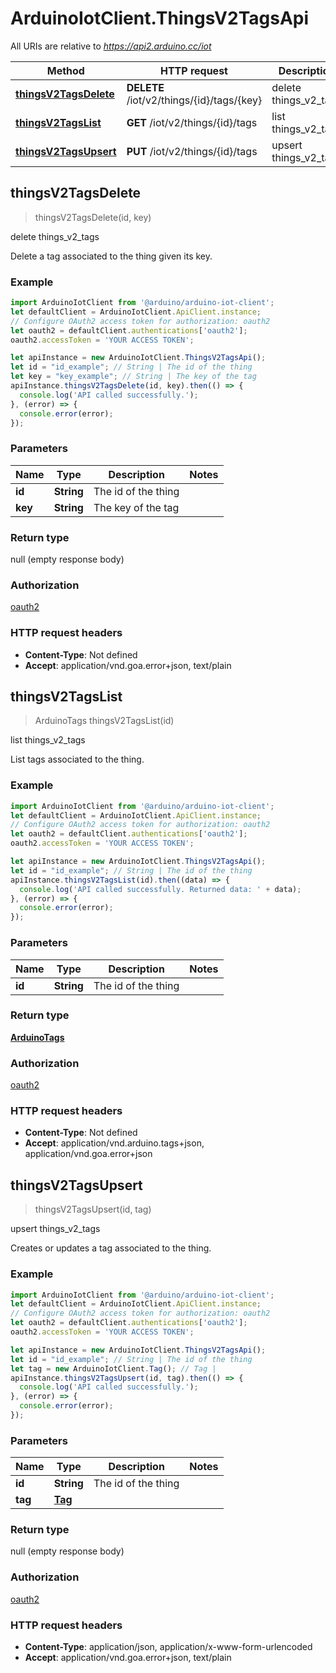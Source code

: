 # ArduinoIotClient.ThingsV2TagsApi

All URIs are relative to *https://api2.arduino.cc/iot*

Method | HTTP request | Description
------------- | ------------- | -------------
[**thingsV2TagsDelete**](ThingsV2TagsApi.md#thingsV2TagsDelete) | **DELETE** /iot/v2/things/{id}/tags/{key} | delete things_v2_tags
[**thingsV2TagsList**](ThingsV2TagsApi.md#thingsV2TagsList) | **GET** /iot/v2/things/{id}/tags | list things_v2_tags
[**thingsV2TagsUpsert**](ThingsV2TagsApi.md#thingsV2TagsUpsert) | **PUT** /iot/v2/things/{id}/tags | upsert things_v2_tags



## thingsV2TagsDelete

> thingsV2TagsDelete(id, key)

delete things_v2_tags

Delete a tag associated to the thing given its key.

### Example

```javascript
import ArduinoIotClient from '@arduino/arduino-iot-client';
let defaultClient = ArduinoIotClient.ApiClient.instance;
// Configure OAuth2 access token for authorization: oauth2
let oauth2 = defaultClient.authentications['oauth2'];
oauth2.accessToken = 'YOUR ACCESS TOKEN';

let apiInstance = new ArduinoIotClient.ThingsV2TagsApi();
let id = "id_example"; // String | The id of the thing
let key = "key_example"; // String | The key of the tag
apiInstance.thingsV2TagsDelete(id, key).then(() => {
  console.log('API called successfully.');
}, (error) => {
  console.error(error);
});

```

### Parameters


Name | Type | Description  | Notes
------------- | ------------- | ------------- | -------------
 **id** | **String**| The id of the thing | 
 **key** | **String**| The key of the tag | 

### Return type

null (empty response body)

### Authorization

[oauth2](../README.md#oauth2)

### HTTP request headers

- **Content-Type**: Not defined
- **Accept**: application/vnd.goa.error+json, text/plain


## thingsV2TagsList

> ArduinoTags thingsV2TagsList(id)

list things_v2_tags

List tags associated to the thing.

### Example

```javascript
import ArduinoIotClient from '@arduino/arduino-iot-client';
let defaultClient = ArduinoIotClient.ApiClient.instance;
// Configure OAuth2 access token for authorization: oauth2
let oauth2 = defaultClient.authentications['oauth2'];
oauth2.accessToken = 'YOUR ACCESS TOKEN';

let apiInstance = new ArduinoIotClient.ThingsV2TagsApi();
let id = "id_example"; // String | The id of the thing
apiInstance.thingsV2TagsList(id).then((data) => {
  console.log('API called successfully. Returned data: ' + data);
}, (error) => {
  console.error(error);
});

```

### Parameters


Name | Type | Description  | Notes
------------- | ------------- | ------------- | -------------
 **id** | **String**| The id of the thing | 

### Return type

[**ArduinoTags**](ArduinoTags.md)

### Authorization

[oauth2](../README.md#oauth2)

### HTTP request headers

- **Content-Type**: Not defined
- **Accept**: application/vnd.arduino.tags+json, application/vnd.goa.error+json


## thingsV2TagsUpsert

> thingsV2TagsUpsert(id, tag)

upsert things_v2_tags

Creates or updates a tag associated to the thing.

### Example

```javascript
import ArduinoIotClient from '@arduino/arduino-iot-client';
let defaultClient = ArduinoIotClient.ApiClient.instance;
// Configure OAuth2 access token for authorization: oauth2
let oauth2 = defaultClient.authentications['oauth2'];
oauth2.accessToken = 'YOUR ACCESS TOKEN';

let apiInstance = new ArduinoIotClient.ThingsV2TagsApi();
let id = "id_example"; // String | The id of the thing
let tag = new ArduinoIotClient.Tag(); // Tag | 
apiInstance.thingsV2TagsUpsert(id, tag).then(() => {
  console.log('API called successfully.');
}, (error) => {
  console.error(error);
});

```

### Parameters


Name | Type | Description  | Notes
------------- | ------------- | ------------- | -------------
 **id** | **String**| The id of the thing | 
 **tag** | [**Tag**](Tag.md)|  | 

### Return type

null (empty response body)

### Authorization

[oauth2](../README.md#oauth2)

### HTTP request headers

- **Content-Type**: application/json, application/x-www-form-urlencoded
- **Accept**: application/vnd.goa.error+json, text/plain

